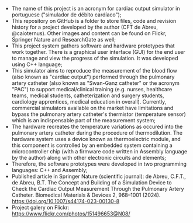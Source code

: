 - The name of this project is an acronym for cardiac output simulator in portuguese ("simulador de débito cardíaco");
- This repository on GitHub is a folder to store files, code and revision history for a project developed by the author (CFT de Abreu, @caioternus). Other images and content can be found on Flickr, Springer Nature and ResearchGate as well;
- This project system gathers software and hardware prototypes that work together. There is a graphical user interface (GUI) for the end user to manage and view the progress of the simulation. It was developed using C++ language;
- This simulator aims to reproduce the measurement of the blood flow (also known as "cardiac output") performed through the pulmonary artery catheter (also known as "Swan-Ganz catheter" or the acronym "PAC") to support medical/clinical training (e.g. nurses, healthcare teams, medical students, catheterization and surgery students, cardiology apprentices, medical education in overall). Currently, commercial simulators available on the market have limitations and bypass the pulmonary artery catheter's thermistor (temperature sensor) which is an indispensable part of the measurement system;
- The hardware recreates the temperature variations as occured into the pulmonary artery catheter during the procedure of thermodilution. The hardware system uses a device known as thermoelectric module, and this component is controlled by an embedded system containing a microcontroller chip (with a firmware code written in Assembly language by the author) along with other electronic circuits and elements;
- Therefore, the software prototypes were developed in two programming languages: C++ and Assembly;
- Published article in Springer Nature (scientific journal): de Abreu, C.F.T., de Abreu, B.T. The Concept and Building of a Simulation Device to Check the Cardiac Output Measurement Through the Pulmonary Artery Catheter. Biomedical Materials & Devices 2, 968–1001 (2024). https://doi.org/10.1007/s44174-023-00130-8
- Project galery on Flickr: https://www.flickr.com/photos/151496653@N08/
